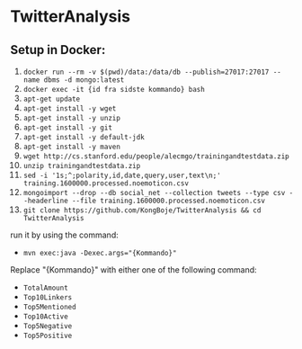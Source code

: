 # TwitterAnalysis
## Setup in Docker:
1. `docker run --rm -v $(pwd)/data:/data/db --publish=27017:27017 --name dbms -d mongo:latest`
2. `docker exec -it {id fra sidste kommando} bash`
3. `apt-get update`
4. `apt-get install -y wget`
5. `apt-get install -y unzip`
6. `apt-get install -y git`
7. `apt-get install -y default-jdk`
8. `apt-get install -y maven`
9. `wget http://cs.stanford.edu/people/alecmgo/trainingandtestdata.zip`
10. `unzip trainingandtestdata.zip`
11. `sed -i '1s;^;polarity,id,date,query,user,text\n;' training.1600000.processed.noemoticon.csv`
12. `mongoimport --drop --db social_net --collection tweets --type csv --headerline --file training.1600000.processed.noemoticon.csv`
13. `git clone https://github.com/KongBoje/TwitterAnalysis && cd TwitterAnalysis`

run it by using the command:
- `mvn exec:java -Dexec.args="{Kommando}"`

Replace "{Kommando}" with either one of the following command:
- `TotalAmount`
- `Top10Linkers`
- `Top5Mentioned`
- `Top10Active`
- `Top5Negative`
- `Top5Positive`
